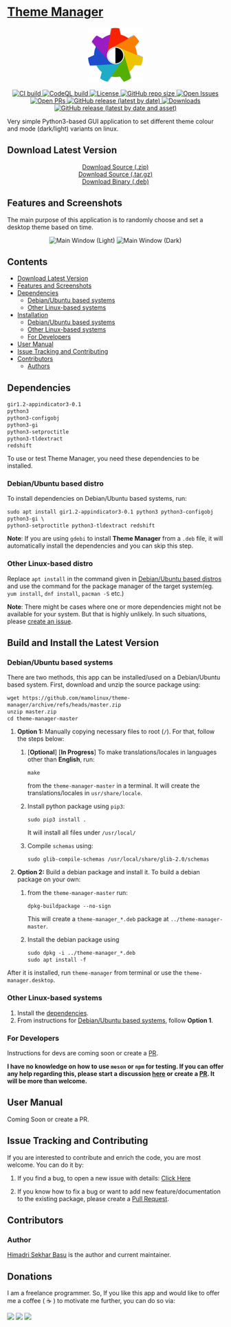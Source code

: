 # [Theme Manager](https://hsbasu.github.io/theme-manager)

<p align="center">
  	<img src="https://raw.githubusercontent.com/mamolinux/theme-manager/master/data/icons/theme-manager.svg?sanitize=true" height="128" alt="Logo">
</p>

<p align="center">
	<a href="https://github.com/mamolinux/theme-manager/actions/workflows/ci.yml">
		<img src="https://img.shields.io/github/actions/workflow/status/mamolinux/theme-manager/ci.yml?branch=master&label=CI%20Build" alt="CI build">
	</a>
	<a href="https://github.com/mamolinux/theme-manager/actions/workflows/codeql-analysis.yml">
		<img src="https://img.shields.io/github/actions/workflow/status/mamolinux/theme-manager/codeql-analysis.yml?branch=master&label=CodeQL%20Build" alt="CodeQL build">
	</a>
	<a href="https://github.com/mamolinux/theme-manager/blob/master/LICENSE">
		<img src="https://img.shields.io/github/license/mamolinux/theme-manager?label=License" alt="License">
	</a>
  	<a href="#">
		<img src="https://img.shields.io/github/repo-size/mamolinux/theme-manager?label=Repo%20size" alt="GitHub repo size">
  	</a>
	<a href="https://github.com/mamolinux/theme-manager/issues" target="_blank">
		<img src="https://img.shields.io/github/issues/mamolinux/theme-manager?label=Issues" alt="Open Issues">
	</a>
	<a href="https://github.com/mamolinux/theme-manager/pulls" target="_blank">
		<img src="https://img.shields.io/github/issues-pr/mamolinux/theme-manager?label=PR" alt="Open PRs">
	</a>
  	<a href="https://github.com/mamolinux/theme-manager/releases/latest">
    	<img src="https://img.shields.io/github/v/release/mamolinux/theme-manager?label=Latest%20Stable%20Release" alt="GitHub release (latest by date)">
  	</a>
	<a href="#download-latest-version">
		<img src="https://img.shields.io/github/downloads/mamolinux/theme-manager/total?label=Downloads" alt="Downloads">
	</a>
	<a href="https://github.com/mamolinux/theme-manager/releases/download/1.1.7/theme-manager_1.1.7_all.deb">
		<img src="https://img.shields.io/github/downloads/mamolinux/theme-manager/1.1.7/theme-manager_1.1.7_all.deb?color=blue&label=Downloads%40Latest%20Binary" alt="GitHub release (latest by date and asset)">
	</a>
</p>

Very simple Python3-based GUI application to set different theme colour and mode (dark/light) variants on linux.

## Download Latest Version
<p align="center">
	<a href="https://github.com/mamolinux/theme-manager/zipball/master">Download Source (.zip)</a></br>
	<a href="https://github.com/mamolinux/theme-manager/tarball/master">Download Source (.tar.gz)</a></br>
	<a href="https://github.com/mamolinux/theme-manager/releases/download/1.1.7/theme-manager_1.1.7_all.deb">Download Binary (.deb)</a>
</p>

## Features and Screenshots

The main purpose of this application is to randomly choose and set a desktop theme based on time.

<p align="center">
	<img src="https://github.com/mamolinux/theme-manager/raw/gh-pages/screenshots/main-window-light.png" alt="Main Window (Light)">
	<img src="https://github.com/mamolinux/theme-manager/raw/gh-pages/screenshots/main-window-dark.png" alt="Main Window (Dark)">
</p>


## Contents
- [Download Latest Version](#download-latest-version)
- [Features and Screenshots](#features-and-screenshots)
- [Dependencies](#dependencies)
	- [Debian/Ubuntu based systems](#debianubuntu-based-distro)
	- [Other Linux-based systems](#other-linux-based-distro)
- [Installation](#build-and-install-the-latest-version)
	- [Debian/Ubuntu based systems](#debianubuntu-based-systems)
	- [Other Linux-based systems](#other-linux-based-systems)
	- [For Developers](#for-developers)
- [User Manual](#user-manual)
- [Issue Tracking and Contributing](#issue-tracking-and-contributing)
- [Contributors](#contributors)
	- [Authors](#author)

## Dependencies
```
gir1.2-appindicator3-0.1
python3
python3-configobj
python3-gi
python3-setproctitle
python3-tldextract
redshift
```
To use or test Theme Manager, you need these dependencies to be installed.

### Debian/Ubuntu based distro
To install dependencies on Debian/Ubuntu based systems, run:
```
sudo apt install gir1.2-appindicator3-0.1 python3 python3-configobj python3-gi \
python3-setproctitle python3-tldextract redshift
```
**Note**: If you are using `gdebi` to install **Theme Manager** from a `.deb` file, it will automatically install the dependencies and you can skip this step.

### Other Linux-based distro
Replace `apt install` in the command given in [Debian/Ubuntu based distros](#debianubuntu-based-distro) and use the command for the package manager of the target system(eg. `yum install`, `dnf install`, `pacman -S` etc.)

**Note**: There might be cases where one or more dependencies might not be available for your system. But that is highly unlikely. In such situations, please [create an issue](#issue-tracking-and-contributing).

## Build and Install the Latest Version
### Debian/Ubuntu based systems
There are two methods, this app can be installed/used on a Debian/Ubuntu based system. First, download and unzip the source package using:
```
wget https://github.com/mamolinux/theme-manager/archive/refs/heads/master.zip
unzip master.zip
cd theme-manager-master
```

1. **Option 1:** Manually copying necessary files to root (`/`). For that, follow the steps below:
	1. [**Optional**] [**In Progress**] To make translations/locales in languages other than **English**, run:
		```
		make
		```
		from the `theme-manager-master` in a terminal. It will create the translations/locales in `usr/share/locale`.
	
	2. Install python package using `pip3`:
		```
		sudo pip3 install .
		```
		It will install all files under `/usr/local/`
	3. Compile `schemas` using:
		```
		sudo glib-compile-schemas /usr/local/share/glib-2.0/schemas
		```

2. **Option 2:** Build a debian package and install it. To build a debian package on your own:
	1. from the `theme-manager-master` run:
		```
		dpkg-buildpackage --no-sign
		```
		This will create a `theme-manager_*.deb` package at `../theme-manager-master`.
	
	2. Install the debian package using
		```
		sudo dpkg -i ../theme-manager_*.deb
		sudo apt install -f
		```
After it is installed, run `theme-manager` from terminal or use the `theme-manager.desktop`.

### Other Linux-based systems
1. Install the [dependencies](#other-linux-based-distro).
2. From instructions for [Debian/Ubuntu based systems](#debianubuntu-based-systems), follow **Option 1**.


### For Developers
Instructions for devs are coming soon or create a [PR](https://github.com/mamolinux/theme-manager/compare).

**I have no knowledge on how to use `meson` or `npm` for testing. If you can offer any help regarding this, please start a discussion [here](https://github.com/mamolinux/theme-manager/discussions) or create a [PR](https://github.com/mamolinux/theme-manager/compare). It will be more than welcome.**

## User Manual
Coming Soon or create a PR.

## Issue Tracking and Contributing
If you are interested to contribute and enrich the code, you are most welcome. You can do it by:
1. If you find a bug, to open a new issue with details: [Click Here](https://github.com/mamolinux/theme-manager/issues)

2. If you know how to fix a bug or want to add new feature/documentation to the existing package, please create a [Pull Request](https://github.com/mamolinux/theme-manager/compare).

## Contributors

### Author
[Himadri Sekhar Basu](https://github.com/hsbasu) is the author and current maintainer.

## Donations
I am a freelance programmer. So, If you like this app and would like to offer me a coffee ( &#9749; ) to motivate me further, you can do so via:

[![](https://liberapay.com/assets/widgets/donate.svg)](https://liberapay.com/hsbasu/donate)
[![](https://www.paypalobjects.com/webstatic/i/logo/rebrand/ppcom.svg)](https://paypal.me/hsbasu)
[![](https://hsbasu.github.io/styles/icons/logo/svg/upi-logo.svg)](https://hsbasu.github.io/images/upi-qr.jpg)
